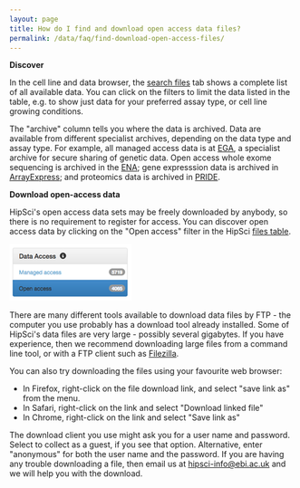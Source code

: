 ```yaml
---
layout: page
title: How do I find and download open access data files?
permalink: /data/faq/find-download-open-access-files/
---
```


**Discover**

In the cell line and data browser, the [search files](/lines/#/files) tab shows a complete list of all available data.  You can click on the filters to limit the data listed in the table, e.g. to show just data for your preferred assay type, or cell line growing conditions.

The "archive" column tells you where the data is archived.  Data are available from different specialist archives, depending on the data type and assay type.  For example, all managed access data is at [EGA](https://ega-archive.org/), a specialist archive for secure sharing of genetic data. Open access whole exome sequencing is archived in the [ENA](http://www.ebi.ac.uk/ena); gene expresssion data is archived in [ArrayExpress](https://www.ebi.ac.uk/arrayexpress/); and proteomics data is archived in [PRIDE](http://www.ebi.ac.uk/pride/archive/).

**Download open-access data**

HipSci's open access data sets may be freely downloaded by anybody, so there is no requirement to register for access.  You can discover open access data by clicking on the "Open access" filter in the HipSci [files table](/lines/#/files).

<img src="/img/datafaq9.png" class="faqimage">

There are many different tools available to download data files by FTP - the computer you use probably has a download tool already installed. Some of HipSci's data files are very large - possibly several gigabytes.  If you have experience, then we recommend downloading large files from a command line tool, or with a FTP client such as [Filezilla](https://filezilla-project.org/).

You can also try downloading the files using your favourite web browser:

* In Firefox, right-click on the file download link, and select "save link as" from the menu.
* In Safari, right-click on the link and select "Download linked file"
* In Chrome, right-click on the link and select "Save link as"

The download client you use might ask you for a user name and password. Select to collect as a guest, if you see that option.  Alternative, enter "anonymous" for both the user name and the password. If you are having any trouble downloading a file, then email us at hipsci-info@ebi.ac.uk and we will help you with the download.
